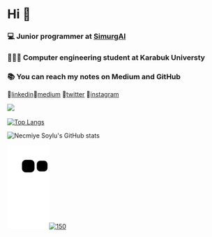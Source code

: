 # Hi  🤗

### 💻 Junior programmer at [SimurgAI](https://www.simurgai.com)

### 👩🏻‍💻 Computer engineering student at Karabuk Universty

### 📚 You can reach my notes on Medium and GitHub



🔗[linkedin](https://www.linkedin.com/in/necmiyesoylu/)🔗[medium](https://medium.com/@necmiyesoylu) 🔗[twitter](https://twitter.com/necmiye_soylu) 🔗[instagram](https://www.instagram.com) 

![](https://komarev.com/ghpvc/?username=NecmiyeSoylu)


[![Top Langs](https://github-readme-stats.vercel.app/api/top-langs/?username=NecmiyeSoylu&layout=compact&exclude_repo=github-readme-stats,anuraghazra.github.io)](https://github.com/anuraghazra/github-readme-stats)

![Necmiye Soylu's GitHub stats](https://github-readme-stats.vercel.app/api?username=NecmiyeSoylu&show_icons=true&hide=contributed,prs,issues)
    
![Snake animation](https://github.com/NecmiyeSoylu/NecmiyeSoylu/blob/output/github-contribution-grid-snake.svg)[![150](https://user-images.githubusercontent.com/92854954/213646736-a1d56ef6-7016-4e81-9f47-2df66212281d.jpeg)](https://www.simurgai.com)







